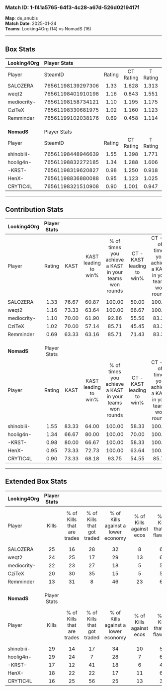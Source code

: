 ### Match ID: 1-f41a5765-64f3-4c28-a67d-526d0219417f  
**Map**: de_anubis  
**Match Date**: 2025-01-24  
**Teams**: Looking4Org (14) vs NomadS (16)  

---  

## Box Stats  

| **Looking4Org** | Player Stats      |        |           |          |       |       |       |         |        |      |     |
| :- | :- | :-: | :-: | :-: | :-: | :-: | :-: | :-: | :-: | :-: | :-: |
| Player          | SteamID           | Rating | CT Rating | T Rating | KAST  |  ADR  | Kills | Assists | Deaths | K/D  | HS% |
| SALOZERA        | 76561198139297306 |  1.33  |   1.628   |  1.313   | 76.67 | 103.9 |  25   |   13    |   22   | 1.14 | 48  |
| weqt2           | 76561198401910198 |  1.16  |   0.843   |  1.551   | 73.33 | 64.7  |  24   |    1    |   19   | 1.26 | 37  |
| mediocrity-     | 76561198158734121 |  1.10  |   1.195   |  1.175   | 70.00 | 82.5  |  22   |    5    |   22   | 1.00 | 63  |
| CziTeX          | 76561198330681975 |  1.02  |   1.160   |  1.123   | 70.00 | 84.0  |  20   |    8    |   24   | 0.83 | 55  |
| Remminder       | 76561199102038176 |  0.69  |   0.458   |  1.114   | 63.33 | 52.3  |  13   |    6    |   22   | 0.59 | 38  |
|                 |                   |        |           |          |       |       |       |         |        |      |     |
|                 |                   |        |           |          |       |       |       |         |        |      |     |
|                 |                   |        |           |          |       |       |       |         |        |      |     |
| **NomadS**      | Player Stats      |        |           |          |       |       |       |         |        |      |     |
| Player          | SteamID           | Rating | CT Rating | T Rating | KAST  |  ADR  | Kills | Assists | Deaths | K/D  | HS% |
| shinobiii-      | 76561198448946639 |  1.55  |   1.398   |  1.771   | 83.33 | 106.6 |  29   |   12    |   19   | 1.53 | 51  |
| hoolig4n-       | 76561198832272185 |  1.34  |   1.288   |  1.606   | 66.67 | 83.2  |  29   |    8    |   19   | 1.53 | 41  |
| -KRST-          | 76561198319620827 |  0.98  |   1.250   |  0.918   | 80.00 | 62.1  |  17   |    5    |   21   | 0.81 | 23  |
| HenX-           | 76561198836880088 |  0.95  |   1.123   |  1.025   | 73.33 | 63.9  |  18   |    6    |   22   | 0.82 | 66  |
| CRYTIC4L        | 76561198321510908 |  0.90  |   1.001   |  0.947   | 73.33 | 71.1  |  16   |    8    |   23   | 0.70 | 68  |
---  

## Contribution Stats  

| **Looking4Org** | Player Stats |       |                      |                                                        |                           |                                                             |                          |                                                            |
| :- | :-: | :-: | :-: | :-: | :-: | :-: | :-: | :-: |
| Player          |    Rating    | KAST  | KAST leading to win% | % of times you achieve a KAST in your teams won rounds | CT - KAST leading to win% | CT - % of times you achieve a KAST in your teams won rounds | T - KAST leading to win% | T - % of times you achieve a KAST in your teams won rounds |
| SALOZERA        |     1.33     | 76.67 |        60.87         |                         100.00                         |           50.00           |                           100.00                            |          72.73           |                           100.00                           |
| weqt2           |     1.16     | 73.33 |        63.64         |                         100.00                         |           66.67           |                           100.00                            |          61.54           |                           100.00                           |
| mediocrity-     |     1.10     | 70.00 |        61.90         |                         92.86                          |           55.56           |                            83.33                            |          66.67           |                           100.00                           |
| CziTeX          |     1.02     | 70.00 |        57.14         |                         85.71                          |           45.45           |                            83.33                            |          70.00           |                           87.50                            |
| Remminder       |     0.69     | 63.33 |        63.16         |                         85.71                          |           71.43           |                            83.33                            |          58.33           |                           87.50                            |
|                 |              |       |                      |                                                        |                           |                                                             |                          |                                                            |
|                 |              |       |                      |                                                        |                           |                                                             |                          |                                                            |
|                 |              |       |                      |                                                        |                           |                                                             |                          |                                                            |
| **NomadS**      | Player Stats |       |                      |                                                        |                           |                                                             |                          |                                                            |
| Player          |    Rating    | KAST  | KAST leading to win% | % of times you achieve a KAST in your teams won rounds | CT - KAST leading to win% | CT - % of times you achieve a KAST in your teams won rounds | T - KAST leading to win% | T - % of times you achieve a KAST in your teams won rounds |
| shinobiii-      |     1.55     | 83.33 |        64.00         |                         100.00                         |           58.33           |                           100.00                            |          69.23           |                           100.00                           |
| hoolig4n-       |     1.34     | 66.67 |        80.00         |                         100.00                         |           70.00           |                           100.00                            |          90.00           |                           100.00                           |
| -KRST-          |     0.98     | 80.00 |        66.67         |                         100.00                         |           58.33           |                           100.00                            |          75.00           |                           100.00                           |
| HenX-           |     0.95     | 73.33 |        72.73         |                         100.00                         |           63.64           |                           100.00                            |          81.82           |                           100.00                           |
| CRYTIC4L        |     0.90     | 73.33 |        68.18         |                         93.75                          |           54.55           |                            85.71                            |          81.82           |                           100.00                           |
---  

## Extended Box Stats  

| **Looking4Org** | Player Stats |                            |                            |                                    |                         |                              |                                 |        |                             |                                     |                          |                               |                            |
| :- | :-: | :-: | :-: | :-: | :-: | :-: | :-: | :-: | :-: | :-: | :-: | :-: | :-: |
| Player          |    Kills     | % of Kills that are trades | % of Kills that got traded | % of Kills against a lower economy | % of Kills against ecos | % of Kills that are flawless | % of Kills that are close duels | Deaths | % of Deaths that get traded | % of Deaths against a lower economy | % of Deaths against ecos | % of Deaths that are flawless | % of Deaths that are close |
| SALOZERA        |      25      |             16             |             28             |                 32                 |            8            |              64              |                0                |   22   |             36              |                  9                  |            0             |              36               |             18             |
| weqt2           |      24      |             25             |             17             |                 29                 |           13            |              67              |                8                |   19   |             11              |                  5                  |            0             |              89               |             0              |
| mediocrity-     |      22      |             23             |             27             |                 18                 |            5            |              55              |               18                |   22   |             23              |                  5                  |            0             |              45               |             5              |
| CziTeX          |      20      |             30             |             35             |                 15                 |            5            |              50              |                5                |   24   |             29              |                 13                  |            4             |              50               |             21             |
| Remminder       |      13      |             31             |             8              |                 46                 |           23            |              62              |                8                |   22   |             23              |                  5                  |            0             |              68               |             5              |
|                 |              |                            |                            |                                    |                         |                              |                                 |        |                             |                                     |                          |                               |                            |
|                 |              |                            |                            |                                    |                         |                              |                                 |        |                             |                                     |                          |                               |                            |
|                 |              |                            |                            |                                    |                         |                              |                                 |        |                             |                                     |                          |                               |                            |
| **NomadS**      | Player Stats |                            |                            |                                    |                         |                              |                                 |        |                             |                                     |                          |                               |                            |
| Player          |    Kills     | % of Kills that are trades | % of Kills that got traded | % of Kills against a lower economy | % of Kills against ecos | % of Kills that are flawless | % of Kills that are close duels | Deaths | % of Deaths that get traded | % of Deaths against a lower economy | % of Deaths against ecos | % of Deaths that are flawless | % of Deaths that are close |
| shinobiii-      |      29      |             14             |             17             |                 34                 |           10            |              55              |                7                |   19   |             11              |                 11                  |            0             |              53               |             16             |
| hoolig4n-       |      29      |             24             |             7              |                 28                 |            7            |              69              |                3                |   19   |             32              |                 16                  |            5             |              74               |             11             |
| -KRST-          |      17      |             12             |             41             |                 18                 |            6            |              47              |               18                |   21   |             29              |                 19                  |            5             |              52               |             5              |
| HenX-           |      18      |             22             |             22             |                 17                 |           11            |              67              |               17                |   22   |             32              |                 18                  |            0             |              73               |             5              |
| CRYTIC4L        |      16      |             25             |             56             |                 25                 |           13            |              38              |               13                |   23   |             17              |                 22                  |            4             |              48               |             4              |

